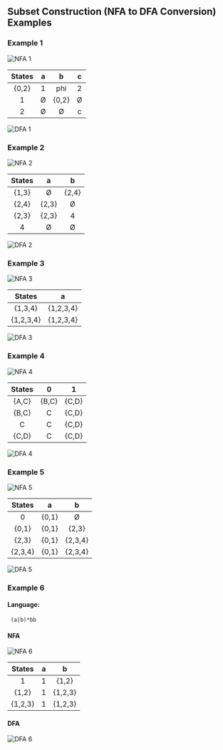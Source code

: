 ## Subset Construction (NFA to DFA Conversion) Examples

### Example 1
![NFA 1](images/nfa1.svg)

|States   | a  | b  | c  |
|:---:|:---:|:---:|:---:|
|{0,2}| 1   | phi  | 2  | 
|1   | Ø  | {0,2}  | Ø  |  
|2   | Ø  | Ø  | c  |  

![DFA 1](images/dfa1.svg)


### Example 2
![NFA 2](images/nfa2.svg)

|States   | a  | b  |
|:---:|:---:|:---:|
|{1,3}| Ø   | {2,4}  | 
|{2,4}| {2,3}  |Ø  |  
|{2,3} | {2,3}  | 4  |    
|4 | Ø  | Ø  |    

![DFA 2](images/dfa2.svg)
### Example 3
![NFA 3](images/nfa3.svg)

|States   | a  | 
|:---:|:---:|
|{1,3,4}|{1,2,3,4}  | 
|{1,2,3,4}| {1,2,3,4}  | 

![DFA 3](images/dfa3.svg)

### Example 4
![NFA 4](images/nfa4.svg)

|States | 0| 1 |
|:---:|:---:|:---:|
|{A,C} |{B,C} |{C,D}|
|{B,C} |C |{C,D}|
|C |C |{C,D}|
|{C,D} |C |{C,D}|

![DFA 4](images/dfa4.svg)

### Example 5
![NFA 5](images/nfa5.svg)

|States | a| b |
|:---:|:---:|:---:|
|0 |{0,1} |Ø|
|{0,1} |{0,1} |{2,3}|
|{2,3} |{0,1} |{2,3,4}|
|{2,3,4} |{0,1} |{2,3,4}|

![DFA 5](images/dfa5.svg)


### Example 6
#### Language:
```
 (a|b)*bb
```
#### NFA
![NFA 6](images/nfa6.svg)


|States | a| b |
|:---:|:---:|:---:|
|1 |1 |{1,2}|
|{1,2} |1 |{1,2,3}|
|{1,2,3} |1 |{1,2,3}|
#### DFA
![DFA 6](images/dfa6.svg)
